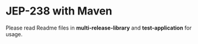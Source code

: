 # JEP-238 with Maven

Please read Readme files in **multi-release-library** and **test-application** for usage.
